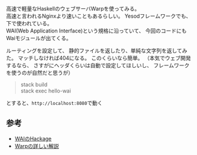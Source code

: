 高速で軽量なHaskellのウェブサーバWarpを使ってみる。  
高速と言われるNginxより速いこともあるらしい。
Yesodフレームワークでも、下で使われている。  
WAI(Web Application Interface)という規格に沿っていて、
今回のコードにもWaiモジュールが出てくる。

ルーティングを設定して、
静的ファイルを返したり、単純な文字列を返してみた。
マッチしなければ404になる。
このくらいなら簡単。
（本気でウェブ開発するなら、
さすがにヘッダくらいは自動で設定してほしいし、
フレームワークを使うのが自然だと思うが）

> stack build  
> stack exec hello-wai

とすると、`http://localhost:8080`で動く

## 参考
- [WAIのHackage](https://hackage.haskell.org/package/wai)
- [Warpの詳しい解説](http://www.aosabook.org/en/posa/warp.html)
